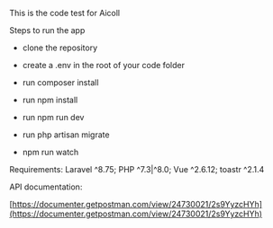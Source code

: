 This is the code test for Aicoll

Steps to run the app

*   clone the repository
  
*   create a .env in the root of your code folder  
    
*   run composer install
    
*   run npm install
    
*   run npm run dev

*   run php artisan migrate
    
*   npm run watch

Requirements: Laravel ^8.75; PHP ^7.3|^8.0; Vue ^2.6.12; toastr ^2.1.4
        
API documentation:

[https://documenter.getpostman.com/view/24730021/2s9YyzcHYh](https://documenter.getpostman.com/view/24730021/2s9YyzcHYh)
